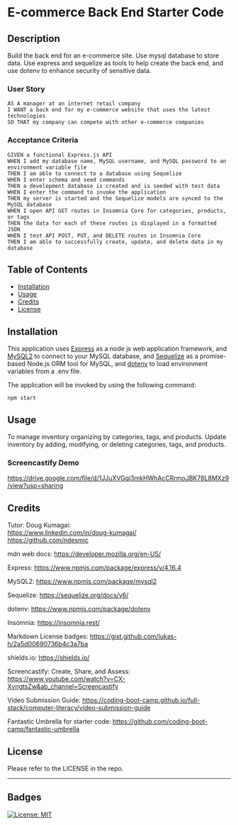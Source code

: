 # E-commerce Back End Starter Code

## Description

Build the back end for an e-commerce site. Use mysql database to store data. Use express and sequelize as tools to help create the back end, and use dotenv to enhance security of sensitive data.

### User Story

```
AS A manager at an internet retail company
I WANT a back end for my e-commerce website that uses the latest technologies
SO THAT my company can compete with other e-commerce companies
```

### Acceptance Criteria

```
GIVEN a functional Express.js API
WHEN I add my database name, MySQL username, and MySQL password to an environment variable file
THEN I am able to connect to a database using Sequelize
WHEN I enter schema and seed commands
THEN a development database is created and is seeded with test data
WHEN I enter the command to invoke the application
THEN my server is started and the Sequelize models are synced to the MySQL database
WHEN I open API GET routes in Insomnia Core for categories, products, or tags
THEN the data for each of these routes is displayed in a formatted JSON
WHEN I test API POST, PUT, and DELETE routes in Insomnia Core
THEN I am able to successfully create, update, and delete data in my database
```


## Table of Contents

- [Installation](#installation)
- [Usage](#usage)
- [Credits](#credits)
- [License](#license)

## Installation

This application uses [Express](https://www.npmjs.com/package/express/v/4.16.4) as a node js web application framework, and [MySQL2](https://www.npmjs.com/package/mysql2) to connect to your MySQL database, and [Sequelize](https://sequelize.org/docs/v6/) as a promise-based Node.js ORM tool for MySQL, and [dotenv](https://www.npmjs.com/package/dotenv) to load environment variables from a .env file. 

The application will be invoked by using the following command:

```
npm start
```

## Usage

To manage inventory organizing by categories, tags, and products. Update inventory by adding, modifying, or deleting categories, tags, and products.

### Screencastify Demo
https://drive.google.com/file/d/1JJuXVGqj3mkHWhAcCRrmoJBK78L8MXz9/view?usp=sharing


## Credits

Tutor: Doug Kumagai:
<br />
https://www.linkedin.com/in/doug-kumagai/
<br />
https://github.com/ndesmic
<br />

mdn web docs: https://developer.mozilla.org/en-US/

Express: https://www.npmjs.com/package/express/v/4.16.4

MySQL2: https://www.npmjs.com/package/mysql2

Sequelize: https://sequelize.org/docs/v6/

dotenv: https://www.npmjs.com/package/dotenv

Insomnia: https://insomnia.rest/

Markdown License badges: https://gist.github.com/lukas-h/2a5d00690736b4c3a7ba

shields.io: https://shields.io/

Screencastify: Create, Share, and Assess: https://www.youtube.com/watch?v=CX-XvngtsZw&ab_channel=Screencastify

Video Submission Guide: https://coding-boot-camp.github.io/full-stack/computer-literacy/video-submission-guide

Fantastic Umbrella for starter code: https://github.com/coding-boot-camp/fantastic-umbrella

## License

Please refer to the LICENSE in the repo.

---

## Badges

[![License: MIT](https://img.shields.io/badge/License-MIT-yellow.svg)](https://opensource.org/licenses/MIT)

